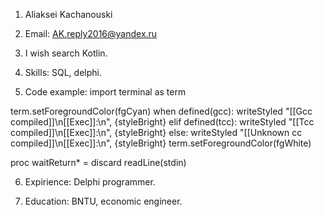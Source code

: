 1. Aliaksei Kachanouski

2. Email: AK.reply2016@yandex.ru

3. I wish search Kotlin.

4. Skills: SQL, delphi.

5. Code example: 
import terminal as term

term.setForegroundColor(fgCyan)
when defined(gcc):
  writeStyled "[[Gcc compiled]]\n[[Exec]]:\n", {styleBright}
elif defined(tcc):
  writeStyled "[[Tcc compiled]]\n[[Exec]]:\n", {styleBright}
else: 
  writeStyled "[[Unknown cc compiled]]\n[[Exec]]:\n", {styleBright}
term.setForegroundColor(fgWhite)

proc waitReturn* = discard readLine(stdin)

6. Expirience: Delphi programmer.

7. Education: BNTU, economic engineer.


